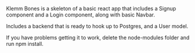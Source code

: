 Klemm Bones is a skeleton of a basic react app that includes a Signup component and a Login component, along with basic Navbar.

Includes a backend that is ready to hook up to Postgres, and a User model.

If you have problems getting it to work, delete the node-modules folder and run npm install.
